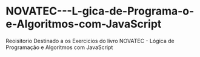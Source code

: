 # NOVATEC---L-gica-de-Programa-o-e-Algoritmos-com-JavaScript
Reoisitorio Destinado a os Exercicios do livro NOVATEC - Lógica de Programação e Algoritmos com JavaScript
